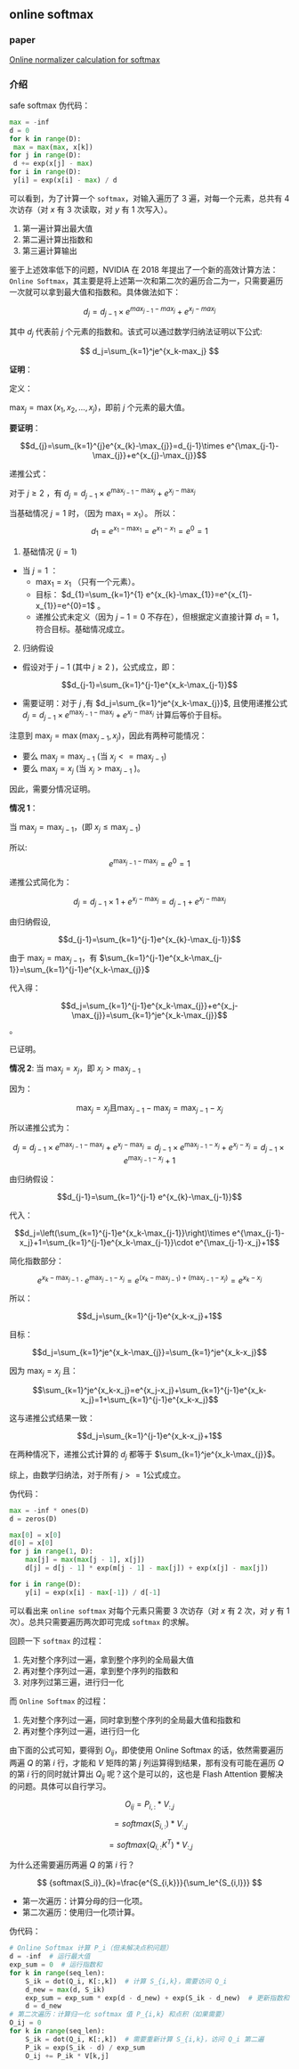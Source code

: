 ## online softmax

### paper

[Online normalizer calculation for softmax](https://arxiv.org/pdf/1805.02867)

### 介绍


safe softmax 伪代码：

```python
max = -inf
d = 0
for k in range(D):
 max = max(max, x[k])
for j in range(D):
 d += exp(x[j] - max)
for i in range(D):
 y[i] = exp(x[i] - max) / d
```

可以看到，为了计算一个 `softmax`，对输入遍历了 3 遍，对每一个元素，总共有 4 次访存（对 $x$ 有 3 次读取，对 $y$ 有 1 次写入）。

1. 第一遍计算出最大值
2. 第二遍计算出指数和
3. 第三遍计算输出

鉴于上述效率低下的问题，NVIDIA 在 2018 年提出了一个新的高效计算方法：`Online Softmax`，其主要是将上述第一次和第二次的遍历合二为一，只需要遍历一次就可以拿到最大值和指数和。具体做法如下：

$$
d_j=d_{j-1}\times e^{max_{j-1}-max_j}+e^{x_j-max_j}
$$

其中 $d_j$ 代表前 $j$ 个元素的指数和。该式可以通过数学归纳法证明以下公式:

$$
d_j=\sum_{k=1}^je^{x_k-max_j}
$$

**证明**：

定义：

$\max_{j}=\max(x_{1}, x_{2},\ldots, x_{j})$，即前  $j$  个元素的最大值。

**要证明**：

$$d_{j}=\sum_{k=1}^{j}e^{x_{k}-\max_{j}}=d_{j-1}\times e^{\max_{j-1}-\max_{j}}+e^{x_{j}-\max_{j}}$$

递推公式：

对于 $j \geq 2$ ，有 $d_{j}=d_{j-1} \times e^{\max_{j-1}-\max_{j}}+e^{x_{j}-\max_{j}}$

当基础情况 $j=1$ 时，（因为 $\max_{1}=x_{1}$）。
所以：
$$d_{1}=e^{x_1-\max_1}=e^{x_1-x_1}=e^0=1$$

1. 基础情况 ($j = 1$)
- 当 $j=1$ ：
    - $\max_{1}=x_{1}$ （只有一个元素）。
    - 目标： $d_{1}=\sum_{k=1}^{1} e^{x_{k}-\max_{1}}=e^{x_{1}-x_{1}}=e^{0}=1$ 。
    - 递推公式未定义（因为 $j-1=0$ 不存在），但根据定义直接计算 $d_{1}=1$，符合目标。基础情况成立。
2. 归纳假设
- 假设对于 $j-1$ (其中 $j\geq2$ )，公式成立，即：

$$d_{j-1}=\sum_{k=1}^{j-1}e^{x_k-\max_{j-1}}$$

- 需要证明：对于 $j$ ,有 $d_j=\sum_{k=1}^je^{x_k-\max_{j}}$, 且使用递推公式 $d_j=d_{j-1}\times e^{\max_{j-1}-\max_{j}}+e^{x_j-\max_{j}}$ 计算后等价于目标。

注意到 $\max_{j}=\max(\max_{j-1},x_{j})$，因此有两种可能情况：
- 要么 $\max_{j}=\max_{j-1}$ (当 $x_j <= \max_{j-1}$)
- 要么 $\max_j=x_j$ (当 $x_j > \max_{j-1}$ )。

因此，需要分情况证明。

**情况 1**：

当 $\max_{j}=\max_{j-1}$，(即 $x_{j}\leq\max_{j-1}$)

所以: $$e^{\max_{j-1}-\max_{j}}=e^0=1$$

递推公式简化为：

$$d_j=d_{j-1}\times1+e^{x_{j}-\max_{j}}=d_{j-1}+e^{x_{j}-\max_{j}}$$

由归纳假设,

$$d_{j-1}=\sum_{k=1}^{j-1}e^{x_{k}-\max_{j-1}}$$

由于 $\max_{j}=\max_{j-1}$，有 $\sum_{k=1}^{j-1}e^{x_k-\max_{j-1}}=\sum_{k=1}^{j-1}e^{x_k-\max_{j}}$

代入得：

$$d_j=\sum_{k=1}^{j-1}e^{x_k-\max_{j}}+e^{x_j-\max_{j}}=\sum_{k=1}^je^{x_k-\max_{j}}$$。

已证明。

**情况 2**: 当 $\max_{j}=x_j$，即 $x_j>\max_{j-1}$

因为：

$$\max_{j}=x_j \text{且} \max_{j-1}-\max_{j}=\max_{j-1}-x_{j}$$

所以递推公式为：

$$d_{j} = d_{j-1} \times e^{\max_{j-1}-\max_{j}}+e^{x_{j}-\max_{j}} = d_{j-1} \times e^{\max_{j-1} - x_{j}} + e^{x_{j} - x_{j}}=d_{j-1}\times e^{\max_{j-1} - x_{j}} + 1$$

由归纳假设：

$$d_{j-1}=\sum_{k=1}^{j-1} e^{x_{k}-\max_{j-1}}$$

代入：

$$d_j=\left(\sum_{k=1}^{j-1}e^{x_k-\max_{j-1}}\right)\times e^{\max_{j-1}-x_j}+1=\sum_{k=1}^{j-1}e^{x_k-\max_{j-1}}\cdot e^{\max_{j-1}-x_j}+1$$

简化指数部分：

$$e^{x_k-\max_{j-1}}\cdot e^{\max_{j-1}-x_j}=e^{(x_k-\max_{j-1})+(\max_{j-1}-x_j)}=e^{x_k-x_j}$$

所以：

$$d_j=\sum_{k=1}^{j-1}e^{x_k-x_j}+1$$

目标：

$$d_j=\sum_{k=1}^je^{x_k-\max_{j}}=\sum_{k=1}^je^{x_k-x_j}$$

因为 $\max_{j}=x_j$ 且：

$$\sum_{k=1}^je^{x_k-x_j}=e^{x_j-x_j}+\sum_{k=1}^{j-1}e^{x_k-x_j}=1+\sum_{k=1}^{j-1}e^{x_k-x_j}$$

这与递推公式结果一致：

$$d_j=\sum_{k=1}^{j-1}e^{x_k-x_j}+1$$

在两种情况下，递推公式计算的 $d_j$ 都等于 $\sum_{k=1}^je^{x_k-\max_{j}}$。

综上，由数学归纳法，对于所有 $j >= 1$公式成立。

伪代码：

```python
max = -inf * ones(D)
d = zeros(D)

max[0] = x[0]
d[0] = x[0]
for j in range(1, D):
    max[j] = max(max[j - 1], x[j])
    d[j] = d[j - 1] * exp(m[j - 1] - max[j]) + exp(x[j] - max[j])

for i in range(D):
    y[i] = exp(x[i] - max[-1]) / d[-1]
```

可以看出来 `online softmax` 对每个元素只需要 3 次访存（对 $x$ 有 2 次，对 $y$ 有 1 次）。总共只需要遍历两次即可完成 `softmax` 的求解。

回顾一下 `softmax` 的过程：

1. 先对整个序列过一遍，拿到整个序列的全局最大值
2. 再对整个序列过一遍，拿到整个序列的指数和
3. 对序列过第三遍，进行归一化

而 `Online Softmax` 的过程：

1. 先对整个序列过一遍，同时拿到整个序列的全局最大值和指数和
2. 再对整个序列过一遍，进行归一化

由下面的公式可知，要得到 $O_{ij}$，即使使用 Online Softmax 的话，依然需要遍历两遍 $Q$ 的第 $i$ 行，才能和 $V$ 矩阵的第 $j$ 列运算得到结果，那有没有可能在遍历 $Q$ 的第 $i$ 行的同时就计算出 $Q_{ij}$ 呢？这个是可以的，这也是 Flash Attention 要解决的问题。具体可以自行学习。

$$
O_{ij}=P_{i,:} * V_{:,j}
$$

$$
=softmax(S_{i,:}) * V_{:,j}
$$

$$
=softmax(Q_{i,:}K^T) * V_{:,j}
$$

为什么还需要遍历两遍 $Q$ 的第 $i$ 行？

$$
{softmax(S_i)}_{k}=\frac{e^{S_{i,k}}}{\sum_le^{S_{i,l}}}
$$

- 第一次遍历：计算分母的归一化项。
- 第二次遍历：使用归一化项计算。

伪代码：
```python
# Online Softmax 计算 P_i（但未解决点积问题）
d = -inf  # 运行最大值
exp_sum = 0  # 运行指数和
for k in range(seq_len):
    S_ik = dot(Q_i, K[:,k])  # 计算 S_{i,k}，需要访问 Q_i
    d_new = max(d, S_ik)
    exp_sum = exp_sum * exp(d - d_new) + exp(S_ik - d_new)  # 更新指数和
    d = d_new
# 第二次遍历：计算归一化 softmax 值 P_{i,k} 和点积（如果需要）
O_ij = 0
for k in range(seq_len):
    S_ik = dot(Q_i, K[:,k])  # 需要重新计算 S_{i,k}，访问 Q_i 第二遍
    P_ik = exp(S_ik - d) / exp_sum
    O_ij += P_ik * V[k,j]
```